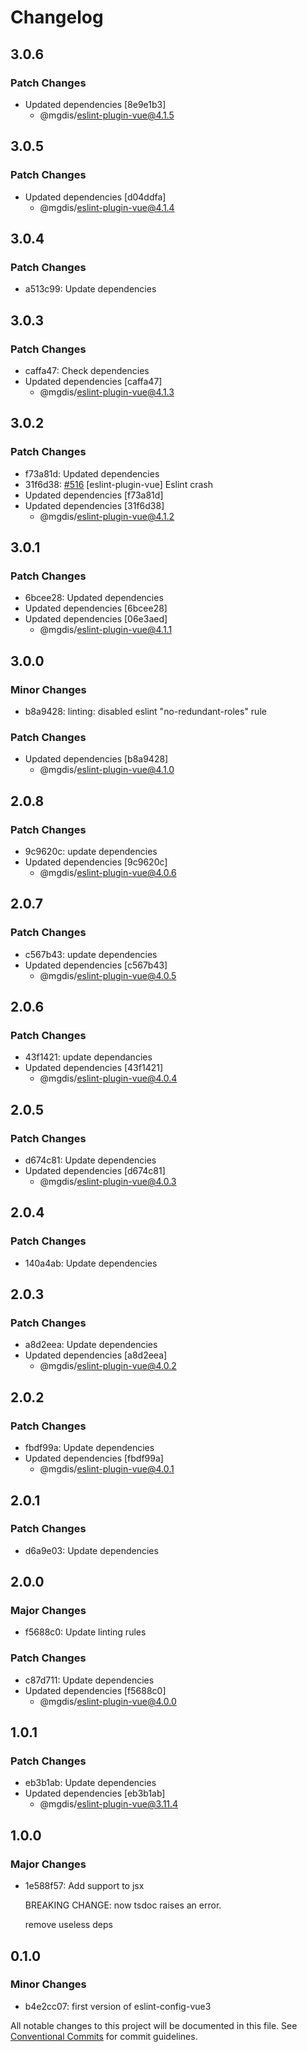 # Changelog

## 3.0.6

### Patch Changes

- Updated dependencies [8e9e1b3]
  - @mgdis/eslint-plugin-vue@4.1.5

## 3.0.5

### Patch Changes

- Updated dependencies [d04ddfa]
  - @mgdis/eslint-plugin-vue@4.1.4

## 3.0.4

### Patch Changes

- a513c99: Update dependencies

## 3.0.3

### Patch Changes

- caffa47: Check dependencies
- Updated dependencies [caffa47]
  - @mgdis/eslint-plugin-vue@4.1.3

## 3.0.2

### Patch Changes

- f73a81d: Updated dependencies
- 31f6d38: [#516](https://gitlab.mgdis.fr/core/core-ui/core-ui/-/issues/516) [eslint-plugin-vue] Eslint crash
- Updated dependencies [f73a81d]
- Updated dependencies [31f6d38]
  - @mgdis/eslint-plugin-vue@4.1.2

## 3.0.1

### Patch Changes

- 6bcee28: Updated dependencies
- Updated dependencies [6bcee28]
- Updated dependencies [06e3aed]
  - @mgdis/eslint-plugin-vue@4.1.1

## 3.0.0

### Minor Changes

- b8a9428: linting: disabled eslint "no-redundant-roles" rule

### Patch Changes

- Updated dependencies [b8a9428]
  - @mgdis/eslint-plugin-vue@4.1.0

## 2.0.8

### Patch Changes

- 9c9620c: update dependencies
- Updated dependencies [9c9620c]
  - @mgdis/eslint-plugin-vue@4.0.6

## 2.0.7

### Patch Changes

- c567b43: update dependencies
- Updated dependencies [c567b43]
  - @mgdis/eslint-plugin-vue@4.0.5

## 2.0.6

### Patch Changes

- 43f1421: update dependancies
- Updated dependencies [43f1421]
  - @mgdis/eslint-plugin-vue@4.0.4

## 2.0.5

### Patch Changes

- d674c81: Update dependencies
- Updated dependencies [d674c81]
  - @mgdis/eslint-plugin-vue@4.0.3

## 2.0.4

### Patch Changes

- 140a4ab: Update dependencies

## 2.0.3

### Patch Changes

- a8d2eea: Update dependencies
- Updated dependencies [a8d2eea]
  - @mgdis/eslint-plugin-vue@4.0.2

## 2.0.2

### Patch Changes

- fbdf99a: Update dependencies
- Updated dependencies [fbdf99a]
  - @mgdis/eslint-plugin-vue@4.0.1

## 2.0.1

### Patch Changes

- d6a9e03: Update dependencies

## 2.0.0

### Major Changes

- f5688c0: Update linting rules

### Patch Changes

- c87d711: Update dependencies
- Updated dependencies [f5688c0]
  - @mgdis/eslint-plugin-vue@4.0.0

## 1.0.1

### Patch Changes

- eb3b1ab: Update dependencies
- Updated dependencies [eb3b1ab]
  - @mgdis/eslint-plugin-vue@3.11.4

## 1.0.0

### Major Changes

- 1e588f57: Add support to jsx

  BREAKING CHANGE: now tsdoc raises an error.

  remove useless deps

## 0.1.0

### Minor Changes

- b4e2cc07: first version of eslint-config-vue3

All notable changes to this project will be documented in this file.
See [Conventional Commits](https://conventionalcommits.org) for commit guidelines.

